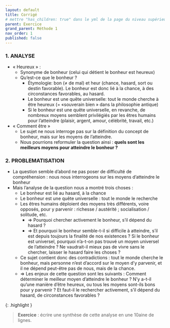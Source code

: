 ```yaml
---
layout: default
title: Corrigé
# mettre "has_children: true" dans le yml de la page du niveau supérieur
parent: Exercice
grand_parent: Méthode 1
nav_order: 1
published: false
---
```

### 1. ANALYSE
- « Heureux » :
  - Synonyme de bonheur (celui qui détient le bonheur est heureux)
  - Qu’est-ce que le bonheur ?
    - Étymologie: bon (≠ de mal) et heur (chance, hasard, sort ou destin favorable). Le bonheur est donc lié à la chance, à des circonstances favorables, au hasard.
    - Le bonheur est une quête universelle: tout le monde cherche à être heureux (= «souverain bien » dans la philosophie antique)
    - Si le bonheur est une quête universelle, en revanche, de nombreux moyens semblent privilégiés par les êtres humains pour l’atteindre (plaisir, argent, amour, célébrité, travail, etc.)
- « Comment être »
  - Le sujet ne nous interroge pas sur la définition du concept de bonheur, mais sur les moyens de l’atteindre.
  - Nous pourrions reformuler la question ainsi : **quels sont les meilleurs moyens pour atteindre le bonheur ?** 
  
###  2. PROBLEMATISATION
- La question semble d’abord ne pas poser de difficulté de compréhension : nous nous interrogeons sur les moyens d’atteindre le bonheur
- Mais l’analyse de la question nous a montré trois choses :
  - Le bonheur est lié au hasard, à la chance
  - Le bonheur est une quête universelle : tout le monde le recherche
  - Les êtres humains déploient des moyens très différents, voire opposés, pour y parvenir : richesse / austérité ; socialisation / solitude, etc.
    - => Pourquoi chercher activement le bonheur, s’il dépend du hasard ?
    - => Et pourquoi le bonheur semble-t-il si difficile à atteindre, s’il est depuis toujours la finalité de nos existences ? Si le bonheur est universel, pourquoi n’a-t-on pas trouvé un moyen universel de l’atteindre ? Ne vaudrait-il mieux pas de vivre sans le chercher, laisser le hasard faire les choses ?
  - Ce sujet contient donc des contradictions : tout le monde cherche le bonheur, mais personne n’est d’accord sur le moyen d’y parvenir, et il ne dépend peut-être pas de nous, mais de la chance.
  - => Les enjeux de cette question sont les suivants : Comment déterminer le meilleur moyen d’atteindre le bonheur ? N’y a-t-il qu’une manière d’être heureux, ou tous les moyens sont-ils bons pour y parvenir ? Et faut-il le rechercher activement, s’il dépend du hasard, de circonstances favorables ?

{: .highlight }
> **Exercice** : écrire une synthèse de cette analyse en une 10aine de lignes.